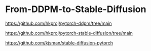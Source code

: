 # From-DDPM-to-Stable-Diffusion



https://github.com/hkproj/pytorch-ddpm/tree/main

https://github.com/hkproj/pytorch-stable-diffusion/tree/main


https://github.com/kjsman/stable-diffusion-pytorch
